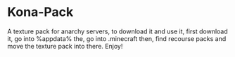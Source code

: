 # Kona-Pack
A texture pack for anarchy servers, to download it and use it, first download it, go into %appdata% the, go into .minecraft then, find recourse packs and move the texture pack into there. Enjoy!

